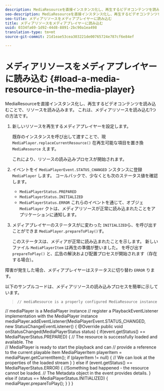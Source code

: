 ```yaml
---
description: MediaResourceを直接インスタンス化し、再生するビデオコンテンツを読み込むことで、リソースを読み込みます。 これは、メディアリソースを読み込む1つの方法です。
seo-description: MediaResourceを直接インスタンス化し、再生するビデオコンテンツを読み込むことで、リソースを読み込みます。 これは、メディアリソースを読み込む1つの方法です。
seo-title: メディアリソースをメディアプレイヤーに読み込む
title: メディアリソースをメディアプレイヤーに読み込む
uuid: 0334fa69-1d92-44d8-8891-2bc90a1ea498
translation-type: tm+mt
source-git-commit: 21d1eae53cea303221de00765724e787cf6e84ef

---
```



# メディアリソースをメディアプレイヤーに読み込む {#load-a-media-resource-in-the-media-player}

MediaResourceを直接インスタンス化し、再生するビデオコンテンツを読み込むことで、リソースを読み込みます。 これは、メディアリソースを読み込む1つの方法です。

1. 新しいリソースを再生するメディアプレイヤーを設定します。

   既存のインスタンスを呼び出して渡すことで、現 `MediaPlayer.replaceCurrentResource()` 在再生可能な項目を置き換 `MediaResource` えます。

   これにより、リソースの読み込みプロセスが開始されます。

1. イベントをイ `MediaPlayerEvent.STATUS_CHANGED` ンスタンスに登録 `MediaPlayer` します。 コールバックで、少なくとも次のステータス値を確認します。

   * `MediaPlayerStatus.PREPARED`
   * `MediaPlayerStatus.INITIALIZED`
   * `MediaPlayerStatus.ERROR`
   これらのイベントを通じて、オブジェ `MediaPlayer` クトは、メディアリソースが正常に読み込まれたことをアプリケーションに通知します。
1. メディアプレイヤーのステータスがに変わった `INITIALIZED`ら、を呼び出すことができま `MediaPlayer.prepareToPlay()`す。

   このステータスは、メディアが正常に読み込まれたことを示します。 新しいファイル `MediaPlayerItem` は再生の準備が整いました。 を呼び出す `prepareToPlay()` と、広告の解決および配置プロセスが開始されます（存在する場合）。

障害が発生した場合、メディアプレイヤーはステータスに切り替わ `ERROR` ります。

以下のサンプルコードは、メディアリソースの読み込みプロセスを簡単に示しています。
>```java>
>// mediaResource is a properly configured MediaResource instance 
// mediaPlayer is a MediaPlayer instance 
// register a PlaybackEventListener implementation with the MediaPlayer instance 
mediaPlayer.addEventListener(MediaPlayerEvent.STATUS_CHANGED,  
 new StatusChangeEventListener() { 
   @Override 
   public void onStatusChanged(MediaPlayerStatus status) { 
       if(event.getStatus() == MediaPlayerStatus.PREPARED) { 
           // The resource is successfully loaded and available. The  
           // MediaPlayer is ready to start the playback and can 
           // provide a reference to the current playable item 
           MediaPlayerItem playerItem = mediaPlayer.getCurrentItem(); 
           if (playerItem != null) { 
               // We can look at the properties of the loaded stream 
           } 
       } 
       else if (event.getStatus() == MediaPlayerStatus.ERROR) { 
           //Something bad happened - the resource cannot be loaded. 
           // The Metadata object in the event provides details. 
       } 
       else if (status == MediaPlayerStatus.INITIALIZED) { 
           mediaPlayer.prepareToPlay(); 
       } 
   } 
} 
```
